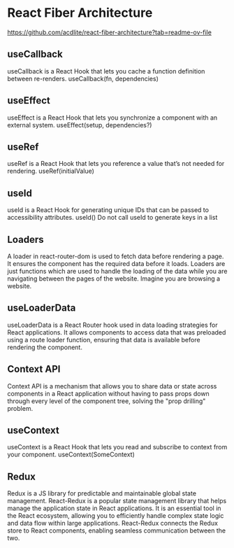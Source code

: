 # React Fiber Architecture
https://github.com/acdlite/react-fiber-architecture?tab=readme-ov-file


## useCallback
useCallback is a React Hook that lets you cache a function definition between re-renders. 
useCallback(fn, dependencies)

## useEffect
useEffect is a React Hook that lets you synchronize a component with an external system. 
useEffect(setup, dependencies?)

## useRef
useRef is a React Hook that lets you reference a value that’s not needed for rendering. 
useRef(initialValue)

## useId
useId is a React Hook for generating unique IDs that can be passed to accessibility attributes. 
useId() 
Do not call useId to generate keys in a list

## Loaders
A loader in react-router-dom is used to fetch data before rendering a page. It ensures the component has the required data before it loads. 
Loaders are just functions which are used to handle the loading of the data while you are navigating between the pages of the website. Imagine you are browsing a website.

## useLoaderData
useLoaderData is a React Router hook used in data loading strategies for React applications. It allows components to access data that was preloaded using a route loader function, ensuring that data is available before rendering the component.

## Context API
Context API is a mechanism that allows you to share data or state across components in a React application without having to pass props down through every level of the component tree, solving the "prop drilling" problem. 

## useContext
useContext is a React Hook that lets you read and subscribe to context from your component. 
useContext(SomeContext)

## Redux
Redux is a JS library for predictable and maintainable global state management. 
React-Redux is a popular state management library that helps manage the application state in React applications. It is an essential tool in the React ecosystem, allowing you to efficiently handle complex state logic and data flow within large applications. React-Redux connects the Redux store to React components, enabling seamless communication between the two.